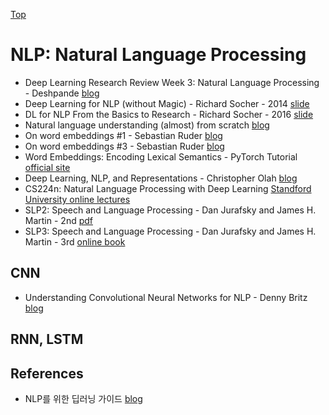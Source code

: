 [Top](index.md)

# NLP: Natural Language Processing

* Deep Learning Research Review Week 3: Natural Language Processing - Deshpande [blog](https://adeshpande3.github.io/adeshpande3.github.io/Deep-Learning-Research-Review-Week-3-Natural-Language-Processing)
* Deep Learning for NLP (without Magic) - Richard Socher - 2014 [slide](http://lxmls.it.pt/2014/socher-lxmls.pdf)
* DL for NLP From the Basics to Research - Richard Socher - 2016 [slide](https://media.wix.com/ugd/142eb4_7581cfcf090e4e31a52599315f77c648.pdf)
* Natural language understanding (almost) from scratch [blog](https://blog.acolyer.org/2016/07/04/natural-language-understanding-almost-from-scratch/)
* On word embeddings #1 - Sebastian Ruder [blog](http://ruder.io/word-embeddings-1/index.html)
* On word embeddings #3 - Sebastian Ruder [blog](http://ruder.io/secret-word2vec/)
* Word Embeddings: Encoding Lexical Semantics - PyTorch Tutorial [official site](http://pytorch.org/tutorials/beginner/nlp/word_embeddings_tutorial.html)
* Deep Learning, NLP, and Representations - Christopher Olah [blog](http://colah.github.io/posts/2014-07-NLP-RNNs-Representations/)
* CS224n: Natural Language Processing with Deep Learning [Standford University online lectures](http://web.stanford.edu/class/cs224n/syllabus.html)
* SLP2: Speech and Language Processing - Dan Jurafsky and James H. Martin - 2nd [pdf](https://web.stanford.edu/~jurafsky/slp3/ed3book.pdf)
* SLP3: Speech and Language Processing - Dan Jurafsky and James H. Martin - 3rd [online book](https://web.stanford.edu/~jurafsky/slp3/)

## CNN

* Understanding Convolutional Neural Networks for NLP - Denny Britz [blog](http://www.wildml.com/2015/11/understanding-convolutional-neural-networks-for-nlp/)

## RNN, LSTM


## References

* NLP를 위한 딥러닝 가이드 [blog](http://docs.likejazz.com/deep-learning-for-nlp/)